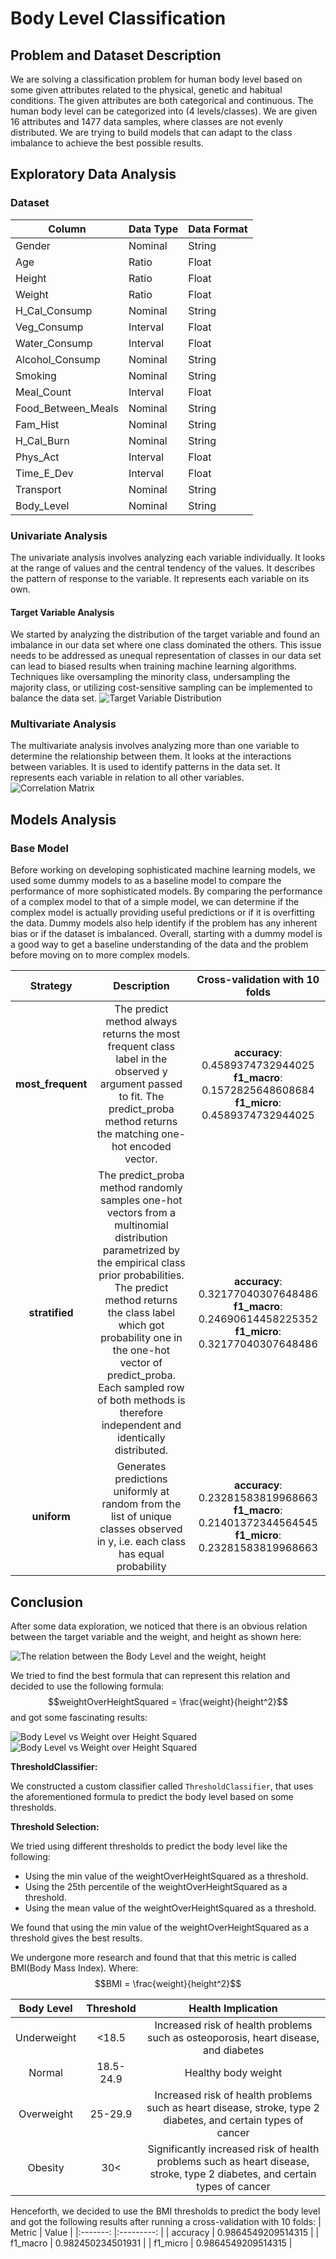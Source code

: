# Body Level Classification


## Problem and Dataset Description

We are solving a classification problem for human body level based on some given attributes related to the physical, genetic and habitual conditions. The given attributes are both categorical and continuous. The human body level can be categorized into (4 levels/classes).
We are given 16 attributes and 1477 data samples, where classes are not evenly distributed. We are trying to build
models that can adapt to the class imbalance to achieve the best possible results.

## Exploratory Data Analysis

### Dataset

| Column             |  Data Type | Data Format |
| ------------------ |  --------- | ----------- |
| Gender             |  Nominal   | String      |
| Age                |  Ratio     | Float       |
| Height             |  Ratio     | Float       |
| Weight             |  Ratio     | Float       |
| H_Cal_Consump      |  Nominal   | String      |
| Veg_Consump        |  Interval  | Float       |
| Water_Consump      |  Interval  | Float       |
| Alcohol_Consump    |  Nominal   | String      |
| Smoking            |  Nominal   | String      |
| Meal_Count         |  Interval  | Float       |
| Food_Between_Meals |  Nominal   | String      |
| Fam_Hist           |  Nominal   | String      |
| H_Cal_Burn         |  Nominal   | String      |
| Phys_Act           |  Interval  | Float       |
| Time_E_Dev         |  Interval  | Float       |
| Transport          |  Nominal   | String      |
| Body_Level         |  Nominal   | String      |


### Univariate Analysis

The univariate analysis involves analyzing each variable individually. It looks at the range of values and the central tendency of the values. It describes the pattern of response to the variable. It represents each variable on its own.

#### Target Variable Analysis

We started by analyzing the distribution of the target variable and found an imbalance in our data set where one class dominated the others. This issue needs to be addressed as unequal representation of classes in our data set can lead to biased results when training machine learning algorithms. Techniques like oversampling the minority class, undersampling the majority class, or utilizing cost-sensitive sampling can be implemented to balance the data set.
![Target Variable Distribution](figures/dataset_analysis/body_level_distribution.png)

### Multivariate Analysis

The multivariate analysis involves analyzing more than one variable to determine the relationship between them. It looks at the interactions between variables. It is used to identify patterns in the data set. It represents each variable in relation to all other variables.
![Correlation Matrix](figures/dataset_analysis/correlation_matrix.png)


## Models Analysis

### Base Model

Before working on developing sophisticated machine learning models, we used some dummy models to as a baseline model to compare the performance of more sophisticated models. By comparing the performance of a complex model to that of a simple model, we can determine if the complex model is actually providing useful predictions or if it is overfitting the data. Dummy models also help identify if the problem has any inherent bias or if the dataset is imbalanced. Overall, starting with a dummy model is a good way to get a baseline understanding of the data and the problem before moving on to more complex models.

| Strategy  	| Description 	| Cross-validation with 10 folds  	|
|:---:	|:---:	|:---:	|
| **most_frequent** 	| The predict method always returns the most frequent class label in the observed y argument passed to fit. The predict_proba method returns the matching one-hot encoded vector. 	| **accuracy**:  0.4589374732944025 **f1_macro**:  0.1572825648608684 **f1_micro**:  0.4589374732944025 	|
| **stratified** 	| The predict_proba method randomly samples one-hot vectors from a multinomial distribution parametrized by the empirical class prior probabilities. The predict method returns the class label which got probability one in the one-hot vector of predict_proba. Each sampled row of both methods is therefore independent and identically distributed. 	| **accuracy**:  0.32177040307648486 **f1_macro**:  0.24690614458225352 **f1_micro**:  0.32177040307648486 	|
| **uniform** 	| Generates predictions uniformly at random from the list of unique classes observed in y, i.e. each class has equal probability 	| **accuracy**:  0.23281583819968663 **f1_macro**:  0.21401372344564545 **f1_micro**:  0.23281583819968663 	|



## Conclusion

After some data exploration, we noticed that there is an obvious relation between the target variable and the weight, and height as shown here:

![The relation between the Body Level and the weight, height](figures/equation/w_H_target.png)

We tried to find the best formula that can represent this relation and decided to use the following formula: $$weightOverHeightSquared = \frac{weight}{height^2}$$ and got some fascinating results:

![Body Level vs Weight over Height Squared](figures/equation/WH_target.png)
![Body Level vs Weight over Height Squared](figures/equation/WH_target_catplot.png)

**ThresholdClassifier:**

We constructed a custom classifier called `ThresholdClassifier`, that uses the aforementioned formula to predict the body level based on some thresholds.

**Threshold Selection:**

We tried using different thresholds to predict the body level like the following:

- Using the min value of the weightOverHeightSquared as a threshold.
- Using the 25th percentile of the weightOverHeightSquared as a threshold.
- Using the mean value of the weightOverHeightSquared as a threshold.

We found that using the min value of the weightOverHeightSquared as a threshold gives the best results.

We undergone more research and found that that this metric is called BMI(Body Mass Index). Where: $$BMI = \frac{weight}{height^2}$$


|  Body Level 	| Threshold 	|                                                      Health Implication                                                     	|
|:-----------:	|:---------:	|:---------------------------------------------------------------------------------------------------------------------------:	|
| Underweight 	|   <18.5   	|                     Increased risk of health problems such as osteoporosis, heart disease, and diabetes                     	|
|    Normal   	| 18.5-24.9 	|                                                     Healthy body weight                                                     	|
|  Overweight 	|  25-29.9  	|       Increased risk of health problems such as heart disease, stroke, type 2 diabetes, and certain types of cancer         	|
|   Obesity   	|    30<    	| Significantly increased risk of health problems such as heart disease, stroke, type 2 diabetes, and certain types of cancer 	|

Henceforth, we decided to use the BMI thresholds to predict the body level and got the following results after running a cross-validation with 10 folds:
|  Metric 	|  Value 	|
|:-------:	|:---------:	|
|  accuracy  	|  0.9864549209514315 	|
|  f1_macro  	|  0.982450234501931 	| 
|  f1_micro  	|  0.9864549209514315 	| 




